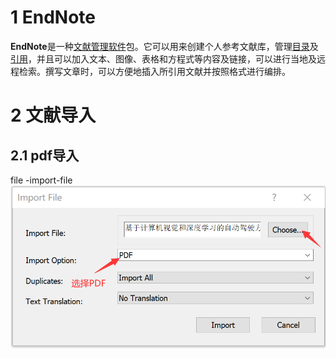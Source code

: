 # 1 EndNote
**EndNote**是一种[文献管理软件](https://zh.wikipedia.org/wiki/%E6%96%87%E7%8C%AE%E7%AE%A1%E7%90%86%E8%BD%AF%E4%BB%B6 "文献管理软件")包。它可以用来创建个人参考文献库，管理[目录](https://zh.wikipedia.org/wiki/%E7%9B%AE%E5%BD%95%E5%AD%A6 "目录学")及[引用](https://zh.wikipedia.org/wiki/%E5%BC%95%E7%94%A8 "引用")，并且可以加入文本、图像、表格和方程式等内容及链接，可以进行当地及远程检索。撰写文章时，可以方便地插入所引用文献并按照格式进行编排。
# 2 文献导入

## 2.1 pdf导入
file -import-file
![endnote1](img/endnote1.png)
